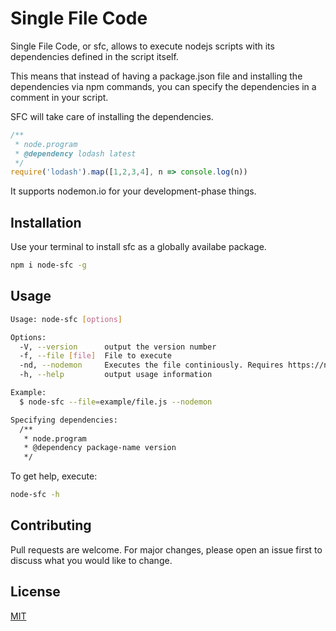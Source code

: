 # Single File Code

Single File Code, or sfc, allows to execute nodejs scripts with its dependencies
defined in the script itself.

This means that instead of having a package.json file and installing the
dependencies via npm commands, you can specify the dependencies in a comment
in your script.

SFC will take care of installing the dependencies.

```javascript
/**
 * node.program
 * @dependency lodash latest
 */
require('lodash').map([1,2,3,4], n => console.log(n))
```

It supports nodemon.io for your development-phase things.

## Installation

Use your terminal to install sfc as a globally availabe package.

```bash
npm i node-sfc -g
```

## Usage

```bash
Usage: node-sfc [options]

Options:
  -V, --version      output the version number
  -f, --file [file]  File to execute
  -nd, --nodemon     Executes the file continiously. Requires https://nodemon.io/
  -h, --help         output usage information

Example:
  $ node-sfc --file=example/file.js --nodemon

Specifying dependencies:
  /**
   * node.program
   * @dependency package-name version
   */
```

To get help, execute:

```bash
node-sfc -h
```

## Contributing
Pull requests are welcome. For major changes, please open an issue first to discuss what you would like to change.

## License
[MIT](https://choosealicense.com/licenses/mit/)